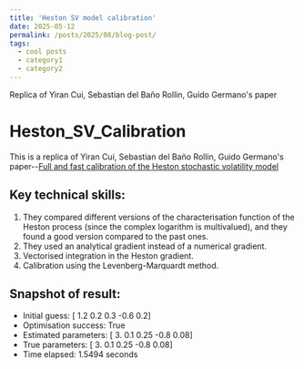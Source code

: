 ```yaml
---
title: 'Heston SV model calibration'
date: 2025-05-12
permalink: /posts/2025/08/blog-post/
tags:
  - cool posts
  - category1
  - category2
---
```

Replica of Yiran Cui, Sebastian del Baño Rollin, Guido Germano's paper


# Heston_SV_Calibration
This is a replica of Yiran Cui, Sebastian del Baño Rollin, Guido Germano's paper--[Full and fast calibration of the Heston stochastic volatility model](https://eprints.lse.ac.uk/83754/1/Germano_Full%20and%20fast%20calibration_2017.pdf)
## Key technical skills:
1. They compared different versions of the characterisation function of the Heston process (since the complex logarithm is multivalued), and they found a good version compared to the past ones.
2. They used an analytical gradient instead of a numerical gradient.
3. Vectorised integration in the Heston gradient.
4. Calibration using the Levenberg-Marquardt method.


## Snapshot of result:
* Initial guess: [ 1.2  0.2  0.3 -0.6  0.2]
* Optimisation success: True
* Estimated parameters: [ 3.    0.1   0.25 -0.8   0.08]
* True parameters: [ 3.    0.1   0.25 -0.8   0.08]
* Time elapsed: 1.5494 seconds
